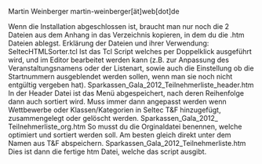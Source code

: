Martin Weinberger martin-weinberger[ät]web[dot]de

Wenn die Installation abgeschlossen ist, braucht man nur noch die 2 Dateien aus dem Anhang in das Verzeichnis kopieren, in dem du die .htm Dateien ablegst.
Erklärung der Dateien und ihrer Verwendung:
SeltecHTMLSorter.tcl
Ist das Tcl Script welches per Doppelklick ausgeführt wird, und im Editor bearbeitet werden kann (z.B. zur Anpassung des Veranstaltungsnamens oder der Listenart, sowie auch die Einstellung ob die Startnummern ausgeblendet werden sollen, wenn man sie noch nicht entgültig vergeben hat).
Sparkassen_Gala_2012_Teilnehmerliste_header.htm
In der Header Datei ist das Menü abgespeichert, nach deren Reihenfolge dann auch sortiert wird. Muss immer dann angepasst werden wenn Wettbewerbe oder Klassen/Kategorien in Seltec T&F hinzugefügt, zusammengelegt oder gelöscht werden.
Sparkassen_Gala_2012_ Teilnehmerliste_org.htm
So musst du die Orginaldatei benennen, welche optimiert und sortiert werden soll. Am besten gleich direkt unter dem Namen aus T&F abspeichern.
Sparkassen_Gala_2012_Teilnehmerliste.htm
Dies ist dann die fertige htm Datei, welche das script ausgibt.
